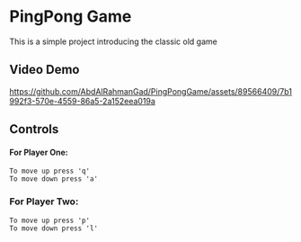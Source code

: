 # PingPong Game

This is a simple project introducing the classic old game 

## Video Demo 




https://github.com/AbdAlRahmanGad/PingPongGame/assets/89566409/7b1992f3-570e-4559-86a5-2a152eea019a




## Controls

#### For Player One:

	To move up press 'q'
	To move down press 'a'

### For Player Two:

	To move up press 'p'
	To move down press 'l'
